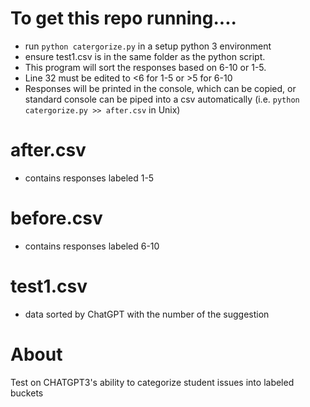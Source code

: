 # To get this repo running....

- run `python catergorize.py` in a setup python 3 environment
- ensure test1.csv is in the same folder as the python script.
- This program will sort the responses based on 6-10 or 1-5.
- Line 32 must be edited to <6 for 1-5 or >5 for 6-10
- Responses will be printed in the console, which can be copied, or standard console can be piped into a csv automatically (i.e. `python catergorize.py >> after.csv` in Unix)

# after.csv

- contains responses labeled 1-5

# before.csv

- contains responses labeled 6-10

# test1.csv

- data sorted by ChatGPT with the number of the suggestion

# About
Test on CHATGPT3's ability to categorize student issues into labeled buckets
